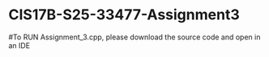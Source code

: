 # CIS17B-S25-33477-Assignment3
#To RUN Assignment_3.cpp, please download the source code and open in an IDE
